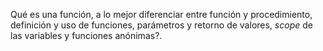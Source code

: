Qué es una función, a lo mejor diferenciar entre función y procedimiento, definición y uso de funciones, parámetros y retorno de valores, _scope_ de las variables y funciones anónimas?.